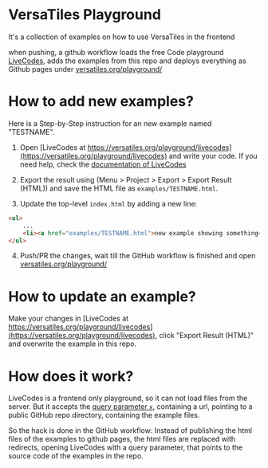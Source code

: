 # VersaTiles Playground

It's a collection of examples on how to use VersaTiles in the frontend

when pushing, a github workflow loads the free Code playground [LiveCodes](https://github.com/live-codes/livecodes), adds the examples from this repo and deploys everything as Github pages under [versatiles.org/playground/](https://versatiles.org/playground/)

# How to add new examples?

Here is a Step-by-Step instruction for an new example named "TESTNAME".

1. Open [LiveCodes at https://versatiles.org/playground/livecodes](https://versatiles.org/playground/livecodes) and write your code. If you need help, check the [documentation of LiveCodes](https://livecodes.io/docs/features/)

2. Export the result using (Menu > Project > Export > Export Result (HTML)) and save the HTML file as `examples/TESTNAME.html`.

3. Update the top-level `index.html` by adding a new line:
```html
<ul>
	...
	<li><a href="examples/TESTNAME.html">new example showing something</a></li>
</ul>
```

4. Push/PR the changes, wait till the GitHub workflow is finished and open [versatiles.org/playground/](https://versatiles.org/playground/)

# How to update an example?

Make your changes in [LiveCodes at https://versatiles.org/playground/livecodes](https://versatiles.org/playground/livecodes), click "Export Result (HTML)" and overwrite the example in this repo.

# How does it work?

LiveCodes is a frontend only playground, so it can not load files from the server. But it accepts the [query parameter  `x`](https://livecodes.io/docs/features/import#query-param), containing a url, pointing to a public GitHub repo directory, containing the example files.

So the hack is done in the GitHub workflow: Instead of publishing the html files of the examples to github pages, the html files are replaced with redirects, opening LiveCodes with a query parameter, that points to the source code of the examples in the repo.
